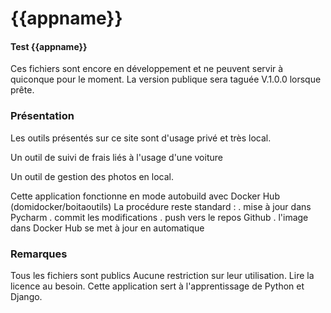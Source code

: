 # {{appname}}

#### Test {{appname}}

Ces fichiers sont encore en développement et ne peuvent servir à quiconque pour le moment.
La version publique sera taguée V.1.0.0 lorsque prête.

### Présentation
Les outils présentés sur ce site sont d'usage privé et très local.

Un outil de suivi de frais liés à l'usage d'une voiture

Un outil de gestion des photos en local.

Cette application fonctionne en mode autobuild avec Docker Hub (domidocker/boitaoutils)
La procédure reste standard : 
. mise à jour dans Pycharm
. commit les modifications
. push vers le repos Github
. l'image dans Docker Hub se met à jour en automatique

### Remarques
Tous les fichiers sont publics 
Aucune restriction sur leur utilisation. Lire la licence au besoin.
Cette application sert à l'apprentissage de Python et Django.
